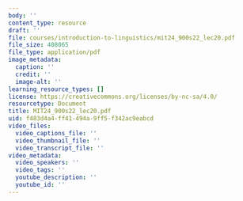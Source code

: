 ```yaml
---
body: ''
content_type: resource
draft: ''
file: courses/introduction-to-linguistics/mit24_900s22_lec20.pdf
file_size: 408065
file_type: application/pdf
image_metadata:
  caption: ''
  credit: ''
  image-alt: ''
learning_resource_types: []
license: https://creativecommons.org/licenses/by-nc-sa/4.0/
resourcetype: Document
title: MIT24_900s22_lec20.pdf
uid: f483d4a4-ff41-494a-9ff5-f342ac9eabcd
video_files:
  video_captions_file: ''
  video_thumbnail_file: ''
  video_transcript_file: ''
video_metadata:
  video_speakers: ''
  video_tags: ''
  youtube_description: ''
  youtube_id: ''
---
```

